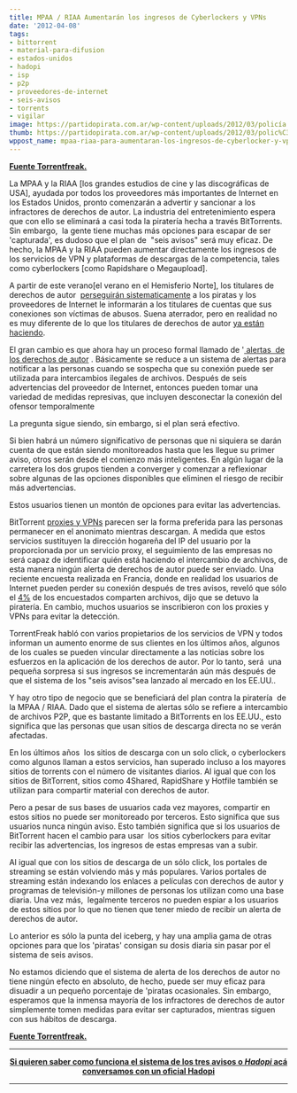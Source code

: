 ```yaml
---
title: MPAA / RIAA Aumentarán los ingresos de Cyberlockers y VPNs
date: '2012-04-08'
tags:
- bittorrent
- material-para-difusion
- estados-unidos
- hadopi
- isp
- p2p
- proveedores-de-internet
- seis-avisos
- torrents
- vigilar
image: https://partidopirata.com.ar/wp-content/uploads/2012/03/policía.jpg
thumb: https://partidopirata.com.ar/wp-content/uploads/2012/03/polic%C3%ADa-150x150.jpg
wppost_name: mpaa-riaa-para-aumentaran-los-ingresos-de-cyberlocker-y-vpn
---
```


<strong><a href="https://torrentfreak.com/mpaa-riaa-to-boost-cyberlocker-and-vpn-revenues-120408/" target="_blank">Fuente Torrentfreak. </a></strong>

La MPAA y la RIAA [los grandes estudios de cine y las discográficas de USA], ayudada por todos los proveedores más importantes de Internet en los Estados Unidos, pronto comenzarán a advertir y sancionar a los infractores de derechos de autor. La industria del entretenimiento espera que con ello se eliminará a casi toda la piratería hecha a través BitTorrents. Sin embargo,  la gente tiene muchas más opciones para escapar de ser 'capturada', es dudoso que el plan de  "seis avisos" será muy eficaz. De hecho, la MPAA y la RIAA pueden aumentar directamente los ingresos de los servicios de VPN y plataformas de descargas de la competencia, tales como cyberlockers [como Rapidshare o Megaupload].

A partir de este verano[el verano en el Hemisferio Norte], los titulares de derechos de autor  <a href="http://torrentfreak.com/mpaa-riaa-team-up-with-isps-to-curb-piracy-110707/">perseguirán sistematicamente</a> a los piratas y los proveedores de Internet le informarán a los titulares de cuentas que sus conexiones son víctimas de abusos. Suena aterrador, pero en realidad no es muy diferente de lo que los titulares de derechos de autor <a href="http://torrentfreak.com/riaa-mpaa-copyright-warnings-facts-and-fiction-090328/">ya están haciendo</a>.

El gran cambio es que ahora hay un proceso formal llamado de '<a href="http://www.copyrightinformation.org/alerts"> alertas  de los derechos de autor</a> . Básicamente se reduce a un sistema de alertas para notificar a las personas cuando se sospecha que su conexión puede ser utilizada para intercambios ilegales de archivos. Después de seis advertencias del proveedor de Internet, entonces pueden tomar una variedad de medidas represivas, que incluyen desconectar la conexión del ofensor temporalmente

La pregunta sigue siendo, sin embargo, si el plan será efectivo.

Si bien habrá un número significativo de personas que ni siquiera se darán cuenta de que están siendo monitoreados hasta que les llegue su primer aviso, otros serán desde el comienzo más inteligentes. En algún lugar de la carretera los dos grupos tienden a converger y comenzar a reflexionar sobre algunas de las opciones disponibles que eliminen el riesgo de recibir más advertencias.

Estos usuarios tienen un montón de opciones para evitar las advertencias.

BitTorrent <a href="http://torrentfreak.com/which-vpn-providers-really-take-anonymity-seriously-111007/">proxies y VPNs</a> parecen ser la forma preferida para las personas permanecer en el anonimato mientras descargan. A medida que estos servicios sustituyen la dirección hogareña del IP del usuario por la proporcionada por un servicio proxy, el seguimiento de las empresas no será capaz de identificar quién está haciendo el intercambio de archivos, de esta manera ningún alerta de derechos de autor puede ser enviado.
Una reciente encuesta realizada en Francia, donde en realidad los usuarios de Internet pueden perder su conexión después de tres avisos, reveló que sólo el <a href="http://torrentfreak.com/french-anti-piracy-law-doesnt-stop-pirates-110117/">4%</a> de los encuestados comparten archivos, dijo que se detuvo la piratería. En cambio, muchos usuarios se inscribieron con los proxies y VPNs para evitar la detección.

TorrentFreak habló con varios propietarios de los servicios de VPN y todos informan un aumento enorme de sus clientes en los últimos años, algunos de los cuales se pueden vincular directamente a las noticias sobre los esfuerzos en la aplicación de los derechos de autor. Por lo tanto, será  una pequeña sorpresa si sus ingresos se incrementarán aún más después de que el sistema de los "seis avisos"sea lanzado al mercado en los EE.UU..

Y hay otro tipo de negocio que se beneficiará del plan contra la piratería  de la MPAA / RIAA. Dado que el sistema de alertas sólo se refiere a intercambio de archivos P2P, que es bastante limitado a BitTorrents en los EE.UU., esto significa que las personas que usan sitios de descarga directa no se verán afectadas.

En los últimos años  los sitios de descarga con un solo click, o cyberlockers como algunos llaman a estos servicios, han superado incluso a los mayores sitios de torrents con el número de visitantes diarios. Al igual que con los sitios de BitTorrent, sitios como 4Shared, RapidShare y Hotfile también se utilizan para compartir material con derechos de autor.

Pero a pesar de sus bases de usuarios cada vez mayores, compartir en estos sitios no puede ser monitoreado por terceros. Esto significa que sus usuarios nunca ningún aviso. Esto también significa que si los usuarios de BitTorrent hacen el cambio para usar  los sitios cyberlockers para evitar recibir las advertencias, los ingresos de estas empresas van a subir.

Al igual que con los sitios de descarga de un sólo click, los portales de streaming se están volviendo más y más populares. Varios portales de streaming están indexando los enlaces a películas con derechos de autor y programas de televisión-y millones de personas los utilizan como una base diaria. Una vez más,  legalmente terceros no pueden espiar a los usuarios de estos sitios por lo que no tienen que tener miedo de recibir un alerta de derechos de autor.

Lo anterior es sólo la punta del iceberg, y hay una amplia gama de otras opciones para que los 'piratas' consigan su dosis diaria sin pasar por el sistema de seis avisos.

No estamos diciendo que el sistema de alerta de los derechos de autor no tiene ningún efecto en absoluto, de hecho, puede ser muy eficaz para disuadir a un pequeño porcentaje de 'piratas ocasionales. Sin embargo, esperamos que la inmensa mayoría de los infractores de derechos de autor simplemente tomen medidas para evitar ser capturados, mientras siguen con sus hábitos de descarga.

<strong><a href="https://torrentfreak.com/mpaa-riaa-to-boost-cyberlocker-and-vpn-revenues-120408/" target="_blank">Fuente Torrentfreak. </a>
</strong>

<hr />
<p style="text-align: center;"><strong><a href="https://partidopirata.com.ar/2648/ahora-que-se-viene-la-criminalizacion-como-es-hadopi-en-francia-podcast">Si quieren saber como funciona el sistema de los tres avisos o <em>Hadopi</em> acá conversamos con un oficial Hadopi</a></strong></p>


<hr />
